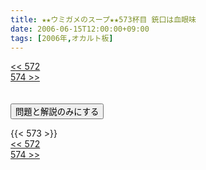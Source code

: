 ```yaml
---
title: ★★ウミガメのスープ★★573杯目 銃口は血眼味
date: 2006-06-15T12:00:00+09:00
tags: [2006年,オカルト板]
---
```

<div class="th_left"><a href="../572"><< 572</a></div>
<div class="th_right"><a href="../574">574 >></a></div>
<br><br>
<script src="../../js/cupsoup.js"></script>
<form>
<input type="button" value="問題と解説のみにする" onClick="toggleCupsoup()">
</form>
{{< 573 >}}
<div class="th_left"><a href="../572"><< 572</a></div>
<div class="th_right"><a href="../574">574 >></a></div>